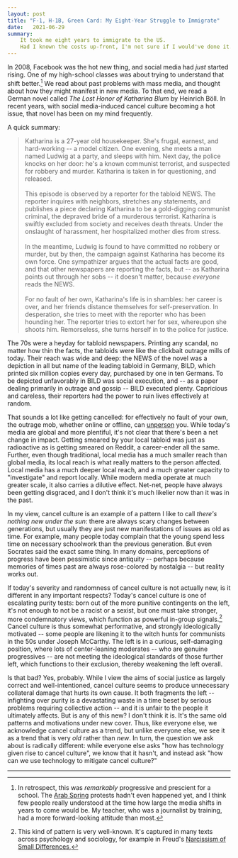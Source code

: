 ```yaml
---
layout: post
title: "F-1, H-1B, Green Card: My Eight-Year Struggle to Immigrate"
date:   2021-06-29
summary:
    It took me eight years to immigrate to the US.
    Had I known the costs up-front, I'm not sure if I would've done it.
---
```



In 2008, Facebook was the hot new thing, and social media had *just* started rising.
One of my high-school classes was about trying to understand that shift better.[^1]
We read about past problems with mass media,
and thought about how they might manifest in new media. To that end,
we read a German novel called *The Lost Honor of Katharina Blum*
by Heinrich Böll. In recent years, with social media-induced cancel culture
becoming a hot issue, that novel has been on my mind frequently.

A quick summary:

>   Katharina is a 27-year old housekeeper. She's frugal, earnest, and hard-working -- a model citizen.
    One evening, she meets a man named Ludwig at a party,
    and sleeps with him. Next day, the police knocks on her door: he's a known
    communist terrorist, and suspected for robbery and murder. Katharina is taken in for
    questioning, and released.
    <br/>
    <br/>
    This episode is observed by a reporter for the
    tabloid NEWS. The reporter inquires with neighbors, stretches any statements,
    and publishes a piece
    declaring Katharina to be a gold-digging communist criminal, the depraved bride of a murderous terrorist.
    Katharina
    is swiftly excluded from society and receives death threats. Under the onslaught
    of harassment, her hospitalized mother dies from stress.
    <br/>
    <br/>
    In the meantime,
    Ludwig is found to have committed no robbery or murder, but
    by then, the campaign against Katharina has become its own force.
    One sympathizer argues that the actual facts are good, and that other
    newspapers are reporting the facts, but -- as Katharina points out through her sobs --
    it doesn't matter, because *everyone* reads the NEWS.
    <br/>
    <br/>
    For no fault of her own, Katharina's life is in shambles:
    her career is over, and her friends distance themselves for self-preservation.
    In desperation, she tries to meet with the reporter who has been hounding her.
    The reporter tries to extort her for sex, whereupon she shoots him.
    Remorseless, she turns herself in to the police for justice.


The 70s were a heyday for tabloid newspapers. Printing any scandal,
no matter how thin the facts, the tabloids were like the clickbait
outrage mills of today. Their reach was wide and deep: the NEWS of the novel
was a depiction in all but name of the leading tabloid in Germany, BILD,
which printed six million copies every day, purchased by one in ten Germans.
To be depicted unfavorably in BILD was social execution, and -- as a paper dealing primarily in outrage and gossip --
BILD executed plenty. Capricious and careless, their reporters had the power to ruin lives
effectively at random.


That sounds a lot like getting cancelled: for effectively no fault of your own,
the outrage mob, whether online or offline, can [unperson](https://en.wikipedia.org/wiki/Newspeak#Vocabulary)
you.
While today's media are global and more plentiful, it's not clear that
there's been a net change in impact.
Getting smeared by your local tabloid was just as radioactive as is getting smeared on Reddit,
a career-ender all the same.
Further, even though traditional, local media has a much smaller reach than global media,
its local reach is what really matters to the person affected.
Local media has a much deeper local reach,
and a much greater capacity to "investigate" and report locally.
While modern media operate at much greater scale, it also carries a dilutive effect.
Net-net, people have always been getting disgraced, and
I don't think it's much likelier now than it was in the past.


In my view, cancel culture is an example of a pattern I like to call *there's nothing new under the sun*:
there are always scary changes between generations, but usually
they are just new manifestations of issues as old as time. For example,
many people today
complain that the young spend less time on necessary schoolwork than the
previous generation. But even Socrates said the exact same thing. In many domains,
perceptions of progress have been pessimistic since antiquity -- perhaps because
memories of times past are always rose-colored by nostalgia -- but reality works out.


If today's severity and randomness of cancel culture is not actually new,
is it different in any important respects? Today's cancel culture
is one of escalating purity tests: born out of the more punitive contingents on the left,
it's not enough to not be a racist or a sexist, but one must take stronger,
more condemnatory views, which function as powerful in-group signals.[^2]
Cancel culture is thus somewhat performative, and strongly ideologically motivated --
some people are likening it to the witch hunts for communists in the 50s under
Joseph McCarthy. The left is in a curious, self-damaging position, where
lots of center-leaning moderates -- who are genuine progressives --
are not meeting the ideological standards of those further left, which functions
to their exclusion, thereby weakening the left overall.


Is that bad? Yes, probably. While I view the aims of social justice
as largely correct and well-intentioned, cancel culture seems to produce
unnecessary collateral damage that hurts its own cause.
It both fragments the left -- infighting
over purity is a devastating waste in a time beset by serious problems
requiring collective action -- and it is unfair to the people it ultimately
affects. But is any of this new? I don't think it is. It's the same old patterns
and motivations under new cover.
Thus, like everyone else, we acknowledge cancel culture as a trend,
but unlike everyone else, we see it as a trend that is very *old* rather than *new*.
In turn, the question we ask about is radically different:
while everyone else asks "how has technology given rise to cancel culture",
we know that it hasn't, and instead ask "how can we use technology to mitigate cancel culture?"



---

[^1]:
    In retrospect, this was *remarkably* progressive and prescient for a school.
    The [Arab Spring](https://en.wikipedia.org/wiki/Arab_Spring) protests hadn't
    even happened yet, and I think few people really understood at the time
    how large the media shifts in years to come would be. My teacher,
    who was a journalist by training, had a more forward-looking attitude than most.

[^2]:
    This kind of pattern is very well-known. It's captured in many texts across
    psychology and sociology, for example in Freud's [Narcissism of Small Differences](https://en.wikipedia.org/wiki/Narcissism_of_small_differences),
